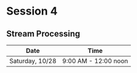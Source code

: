 # Session  4 
## Stream Processing
| Date | Time |
|------|------|
|  Saturday, 10/28  |  9:00 AM - 12:00 noon 

        